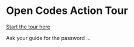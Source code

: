 # Open Codes Action Tour

[Start the tour here](http://digital-codes.de/zkm/action/index.html)

Ask your guide for the password ...
